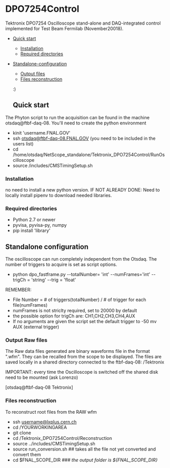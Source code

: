 # DPO7254Control
Tektronix DPO7254 Oscilloscope stand-alone and DAQ-integrated control implemented for Test Beam Fermilab (November20018). 

- [Quick start](#quick-start)
  * [Installation](#installation)
  * [Required directories](#required-directories)
- [Standalone-configuration](#standalone-configuration)
  * [Output files](#output_files) 
  * [Files reconstruction](#.root-files-reconstruction) 

  :)
  
  
  
  
  ## Quick start
 The Phyton script to run the acquisition can be found in the machine otsdaq@ftbf-daq-08. You'll need to create the python environment 
 
 - kinit 'username.FNAL.GOV'
 - ssh otsdaq@ftbf-daq-08.FNAL.GOV   (you need to be included in the users list)
 - cd /home/otsdaq/NetScope_standalone/Tektronix_DPO7254Control/RunOscilloscope
 - source /includes/CMSTimingSetup.sh 
  
  ### Installation
  no need to install a new python version. 
  IF NOT ALREADY DONE: Need to locally install pipenv to download needed libraries.
  
  ### Required directories
  
 - Python 2.7 or newer 
 - pyvisa, pyvisa-py, numpy
 - pip install 'library'
 
 
 ## Standalone configuration
 The oscilloscope can run completely independent from the Otsdaq. The number of triggers to acquire is set as script options.
 
  - python dpo_fastframe.py --totalNumber= 'int'  --numFrames='int' --trigCh = 'string' --trig = 'float'
 
 REMEMBER: 
 * File Number =  # of triggers(totalNumber) / # of trigger for each file(numFrames)&nbsp; 
 * numFrames is not striclty required, set to 20000 by default
 * the possible option for trigCh are: CH1,CH2,CH3,CH4,AUX
 * If no arguments are given the script set the default trigger to -50 mv AUX (external trigger)
 
 
 ### Output Raw files
 The Raw data files generated are binary waveforms file in the format ".wfm". They can be recalled from the scope to be displayed. 
 The files are saved locally in a shared directory connected to the ftbf-daq-08: 
 /Tektronix
 
 
 IMPORTANT: every time the Oscilloscope is switched off the shared disk need to be mounted (ask Lorenzo)
 
[otsdaq@ftbf-daq-08 Tektronix]
 

### Files reconstruction
To reconstruct root files from the RAW wfm
- ssh username@lxplus.cern.ch
- cd /YOURWORKINGAREA
- git clone 
- cd /Tektronix_DPO7254Control/Reconstruction
- source ../includes/CMSTimingSetup.sh
- source run_conversion.sh ## takes all the file not yet converted and convert them
- cd $FNAL_SCOPE_DIR *### the output folder is ${FNAL_SCOPE_DIR}* 



 
 
 
 
